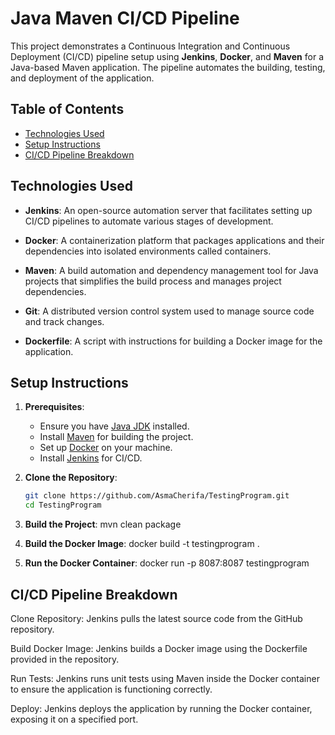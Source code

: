 # Java Maven CI/CD Pipeline

This project demonstrates a Continuous Integration and Continuous Deployment (CI/CD) pipeline setup using **Jenkins**, **Docker**, and **Maven** for a Java-based Maven application. The pipeline automates the building, testing, and deployment of the application.

## Table of Contents

- [Technologies Used](#technologies-used)
- [Setup Instructions](#setup-instructions)
- [CI/CD Pipeline Breakdown](#cicd-pipeline-breakdown)


## Technologies Used

- **Jenkins**: An open-source automation server that facilitates setting up CI/CD pipelines to automate various stages of development.
  
- **Docker**: A containerization platform that packages applications and their dependencies into isolated environments called containers.

- **Maven**: A build automation and dependency management tool for Java projects that simplifies the build process and manages project dependencies.

- **Git**: A distributed version control system used to manage source code and track changes.

- **Dockerfile**: A script with instructions for building a Docker image for the application.


## Setup Instructions

1. **Prerequisites**:
   - Ensure you have [Java JDK](https://www.oracle.com/java/technologies/javase-jdk11-downloads.html) installed.
   - Install [Maven](https://maven.apache.org/download.cgi) for building the project.
   - Set up [Docker](https://www.docker.com/get-started) on your machine.
   - Install [Jenkins](https://www.jenkins.io/doc/book/installing/) for CI/CD.

2. **Clone the Repository**:
   ```bash
   git clone https://github.com/AsmaCherifa/TestingProgram.git
   cd TestingProgram
3. **Build the Project**:
  mvn clean package
4. **Build the Docker Image**:
docker build -t testingprogram .
5. **Run the Docker Container**:
docker run -p 8087:8087 testingprogram


## CI/CD Pipeline Breakdown
Clone Repository: Jenkins pulls the latest source code from the GitHub repository.

Build Docker Image: Jenkins builds a Docker image using the Dockerfile provided in the repository.

Run Tests: Jenkins runs unit tests using Maven inside the Docker container to ensure the application is functioning correctly.

Deploy: Jenkins deploys the application by running the Docker container, exposing it on a specified port.



